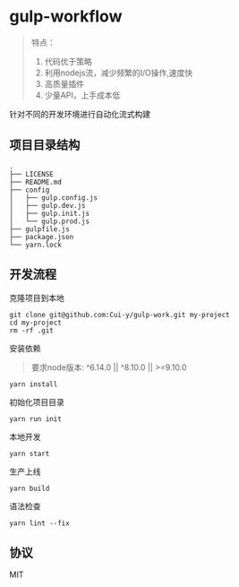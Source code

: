 # gulp-workflow

> 特点：  
> 1. 代码优于策略  
> 2. 利用nodejs流，减少频繁的I/O操作,速度快  
> 3. 高质量插件  
> 4. 少量API，上手成本低  

针对不同的开发环境进行自动化流式构建  

## 项目目录结构

```shell
.
├── LICENSE
├── README.md
├── config
│   ├── gulp.config.js
│   ├── gulp.dev.js
│   ├── gulp.init.js
│   └── gulp.prod.js
├── gulpfile.js
├── package.json
└── yarn.lock
```

## 开发流程

克隆项目到本地

```shell
git clone git@github.com:Cui-y/gulp-work.git my-project
cd my-project
rm -rf .git
```

安装依赖

> 要求node版本:  ^6.14.0  ||  ^8.10.0  ||  >=9.10.0

```shell
yarn install
```

初始化项目目录

```shell
yarn run init
```

本地开发

```shell
yarn start
```

生产上线

```shell
yarn build
```

语法检查

```shell
yarn lint --fix
```

## 协议

MIT
